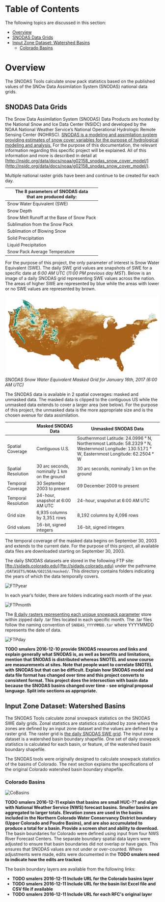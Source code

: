 # Table of Contents

The following topics are discussed in this section:

 - [Overview](#overview)
 - [SNODAS Data Grids](#snodas-data-grids)
 - [Input Zone Dataset: Watershed Basins](#input-zone-dataset-watershed-basins)
	- [Colorado Basins](#colorado-basins)


# Overview

The SNODAS Tools calculate snow pack statistics based on the published values of the SNOw Data Assimilation System 
(SNODAS) national data grids. 

## SNODAS Data Grids

The Snow Data Assimilation System (SNODAS) Data Products are hosted by the National Snow and Ice Data Center (NSIDC) and 
developed by the NOAA National Weather Service’s National Operational Hydrologic Remote Sensing Center (NOHRSC). [SNODAS is
a modeling and assimilation system providing estimates of snow cover variables for the purpose of hydrological modeling and 
analysis.](http://nsidc.org/data/docs/noaa/g02158_snodas_snow_cover_model/) For the purpose of this documentation, the 
relevant information regarding this specific project will be explained. All of this information and more is described 
in detail at
[http://nsidc.org/data/docs/noaa/g02158_snodas_snow_cover_model/](http://nsidc.org/data/docs/noaa/g02158_snodas_snow_cover_model/).

Multiple national raster grids have been and continue to be created for each day. 

|<center>The 8 parameters of SNODAS data <br> that are produced daily:|
|-----|
|Snow Water Equivalent (SWE)|
|Snow Depth|
|Snow Melt Runoff at the Base of Snow Pack|
|Sublimation from the Snow Pack|
|Sublimation of Blowing Snow|
|Solid Precipitation|
|Liquid Precipitation|
|Snow Pack Average Temperature|

For the purpose of this project, the only parameter of interest is Snow Water Equivalent (SWE). The daily SWE grid values are
snapshots of SWE for a specific date at *6:00 AM UTC* (*11:00 PM previous day MST*). Below is an image of a daily SNODAS grid
representing SWE values across the nation. The areas of higher SWE are represented by blue while the areas with lower or no SWE
values are represented by brown. 

![nationalSNODASgrid](overview-images/nationalTIF.png)
*SNODAS Snow Water Equivalent Masked Grid for January 16th, 2017 (6:00 AM UTC)*


The SNODAS data is available in 2 spatial coverages: masked and unmasked data. The masked data is clipped to the contiguous US
while the unmasked data extends to cover a larger area (see below). For the purpose of this project, the unmasked data is the 
more appropriate size and is the chosen avenue for data assimilation. 


||Masked SNODAS Data|Unmasked SNODAS Data|
|-|--------------|-----------------|
|Spatial Coverage|Contiguous U.S.| Southernmost Latitude: 24.0996 ° N, Northernmost Latitude: 58.2329 ° N, Westernmost Longitude: 130.5171 ° W, Easternmost Longitude: 62.2504 ° W|
|Spatial Resolution|30 arc seconds, nominally 1 km on the ground|30 arc seconds, nominally 1 km on the ground|
|Temporal Coverage|30 September 2003 to present|09 December 2009 to present|
|Temporal Resolution|24-hour, snapshot at 6:00 AM UTC|24-hour, snapshot at 6:00 AM UTC|
|Grid size| 6,935 columns by 3,351 rows| 8,192 columns by 4,096 rows|
|Grid values|16-bit, signed integers|16-bit, signed integers|

The temporal coverage of the masked data begins on September 30, 2003 and extends to the 
current date. For the purpose of this project, all available data files are downloaded starting on September 30, 2003. 

The daily SNODAS datasets are stored in the following FTP site: [ftp://sidads.colorado.edu](ftp://sidads.colorado.edu) under the pathname 
```/DATASETS/NOAA/G02158/masked/```. 
This directory contains folders indicating the years of which the data temporally covers. 

![FTPyear](overview-images/yearDirectory.png)

In each year’s folder, there are folders indicating 
each month of the year. 

![FTPmonth](overview-images/monthDirectory.png)

The [8 daily rasters representing each unique snowpack parameter](#snodas-data-grids) store within zipped daily .tar files located in each specific month.  The .tar files follow the 
naming convention of ```SNODAS_YYYYMMDD.tar``` where YYYYMMDD represents the date of data.

![FTPday](overview-images/dayDirectory.png)

**TODO smalers 2016-12-10 provide SNODAS resources and links and explain generally what SNODAS is,
as well as benefits and limitations, mention that SNODAS is distributed whereas SNOTEL and snow course are measurements at sites.
Note that people want to correlate SNOTEL with SNODAS but that can be difficult.
Explain how SNODAS model and data file format has changed over time and this project converts to consistent format.
This project does the intersection with basin data because the SNODAS basins changed over time - see original proposal language.
Split into sections as appropriate.**


## Input Zone Dataset: Watershed Basins

The SNODAS Tools calculate zonal snowpack statistics on the SNODAS SWE daily grids. 
Zonal statistics are statistics calculated by zone where the zones are defined by an input zone dataset 
and the values are defined by a raster grid. The raster grid is [the daily
SNODAS SWE grid](#snodas-data-grids). The input zone dataset is a watershed basin boundary shapefile. One set of daily
snowpack statistics is calculated for each basin, or feature, of the watershed basin boundary shapefile. 

The SNODAS tools were originally designed to calculate snowpack statistics of the basins of Colorado. The
next section explains the specifications of the original Colorado watershed basin boundary shapefile. 

### Colorado Basins

![CoBasins](overview-images/COBasins.png)

**TODO smalers 2016-12-11 explain that basins are small HUC-?? and align with National Weather Service (NWS) forecast basins.
Smaller basins are aggregated to larger totals.
Elevation zones are used in the basins included in the Northern Colorado Water Conservancy District boundary (Upper Colorado and Poudre Basins),
and are also accumulated to produce a total for a basin.  Provide a screen shot and ability to download.**
The basin boundaries for Colorado were defined using input from four NWS River Forecast Centers.
The separate boundary spatial data layers were adjusted to ensure that basin boundaries did not overlap or have gaps.
This ensures that SNODAS values are not under or over-counted.
Where adjustments were made, edits were documented in the **TODO smalers need to indicate how the edits are tracked**.

The basin boundary layers are available from the following links:

* **TODO smalers 2016-12-11 Include URL for the Colorado basins layer**
* **TODO smalers 2016-12-11 Include URL for the basin list Excel file and CSV file if available**
* **TODO smalers 2016-12-11 Include URL for each RFC's original layer**
